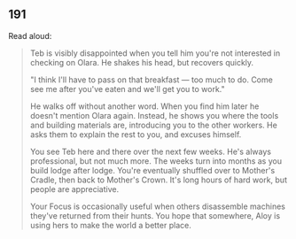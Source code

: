 ## 191

Read aloud:

> Teb is visibly disappointed when you tell him you're not interested in checking on Olara.
> He shakes his head, but recovers quickly.
>
> "I think I'll have to pass on that breakfast — too much to do.
> Come see me after you've eaten and we'll get you to work."
>
> He walks off without another word.
> When you find him later he doesn't mention Olara again.
> Instead, he shows you where the tools and building materials are, introducing you to the other workers.
> He asks them to explain the rest to you, and excuses himself.
>
> You see Teb here and there over the next few weeks.
> He's always professional, but not much more.
> The weeks turn into months as you build lodge after lodge.
> You're eventually shuffled over to Mother's Cradle, then back to Mother's Crown.
> It's long hours of hard work, but people are appreciative.
>
> Your Focus is occasionally useful when others disassemble machines they've returned from their hunts.
> You hope that somewhere, Aloy is using hers to make the world a better place.

<div class="the-end"></div>
